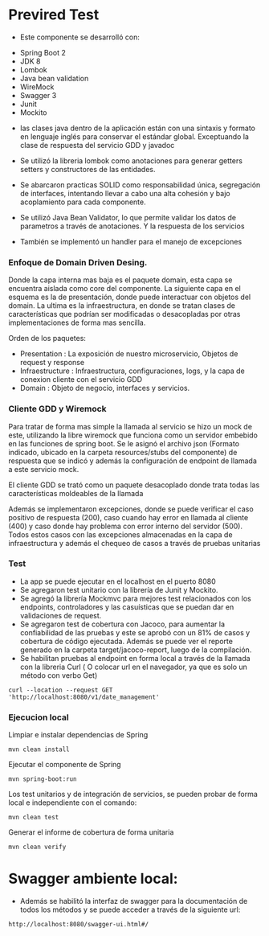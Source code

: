 # Previred Test

* Este componente se desarrolló con:

- Spring Boot 2
- JDK 8
- Lombok
- Java bean validation
- WireMock
- Swagger 3
- Junit
- Mockito

* las clases java dentro de la aplicación están con una sintaxis y formato en lenguaje inglés para conservar el estándar global. Exceptuando la clase de respuesta del servicio GDD y javadoc

* Se utilizó la libreria lombok como anotaciones para generar getters setters y constructores de las entidades.

* Se abarcaron practicas SOLID como responsabilidad única, segregación de interfaces, intentando llevar a cabo una alta cohesión y bajo acoplamiento para cada componente.

* Se utilizó Java Bean Validator, lo que permite validar los datos de parametros a través de anotaciones. Y la respuesta de los servicios

* También se implementó un handler para el manejo de excepciones

### Enfoque de Domain Driven Desing.

Donde la capa interna mas baja es el paquete domain, esta capa se encuentra aislada como core del componente.
La siguiente capa en el esquema es la de presentación, donde puede interactuar con objetos del domain.
La ultima es la infraestructura, en donde se tratan clases de características que podrían ser modificadas o desacopladas por otras implementaciones de forma mas sencilla.

Orden de los paquetes:
- Presentation : La exposición de nuestro microservicio, Objetos de request y response
- Infraestructure : Infraestructura, configuraciones, logs, y la capa de conexion cliente con el servicio GDD
- Domain : Objeto de negocio, interfaces y servicios.

### Cliente GDD y Wiremock

Para tratar de forma mas simple la llamada al servicio se hizo un mock de este, utilizando la libre wiremock que funciona como un servidor embebido en las funciones de spring boot. Se le asignó el archivo json (Formato indicado, ubicado en la carpeta resources/stubs del componente) de respuesta que se indicó y además la configuración de endpoint de llamada a este servicio mock.

El cliente GDD se trató como un paquete desacoplado donde trata todas las características moldeables de la llamada

Además se implementaron excepciones, donde se puede verificar el caso positivo de respuesta (200), caso cuando hay error en llamada al cliente (400) y caso donde hay problema con error interno del servidor (500). Todos estos casos con las excepciones almacenadas en la capa de infraestructura y además el chequeo de casos a través de pruebas unitarias

### Test

* La app se puede ejecutar en el localhost en el puerto 8080
* Se agregaron test unitario con la librería de Junit y Mockito.
* Se agregó la librería Mockmvc para mejores test relacionados con los endpoints, controladores y las casuísticas que se puedan dar en validaciones de request.
* Se agregaron test de cobertura con Jacoco, para aumentar la confiabilidad de las pruebas y este se aprobó con un 81% de casos y cobertura de código ejecutada. Además se puede ver el reporte generado en la carpeta target/jacoco-report, luego de la compilación.
* Se habilitan pruebas al endpoint en forma local a través de la llamada con la libreria Curl ( O colocar url en el navegador, ya que es solo un método con verbo Get)
```
curl --location --request GET 'http://localhost:8080/v1/date_management'
```

### Ejecucion local

Limpiar e instalar dependencias de Spring
```
mvn clean install
```
Ejecutar el componente de Spring
```
mvn spring-boot:run
```
Los test unitarios y de integración de servicios, se pueden probar de forma local e independiente con el comando:
```
mvn clean test
```
Generar el informe de cobertura de forma unitaria
```
mvn clean verify
```

# Swagger ambiente local:

* Además se habilitó la interfaz de swagger para la documentación de todos los métodos y se puede acceder a través de la siguiente url:
```
http://localhost:8080/swagger-ui.html#/
```
